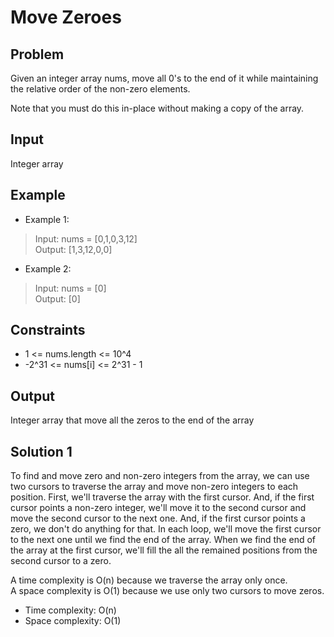 # Move Zeroes

## Problem

Given an integer array nums, move all 0's to the end of it while maintaining the relative order of the non-zero elements.

Note that you must do this in-place without making a copy of the array.

## Input

Integer array

## Example

- Example 1:

>Input: nums = [0,1,0,3,12]  
Output: [1,3,12,0,0]

- Example 2:

>Input: nums = [0]  
Output: [0]

## Constraints

- 1 <= nums.length <= 10^4
- -2^31 <= nums[i] <= 2^31 - 1

## Output

Integer array that move all the zeros to the end of the array

## Solution 1

To find and move zero and non-zero integers from the array, we can use two cursors to
traverse the array and move non-zero integers to each position. First, we'll traverse
the array with the first cursor. And, if the first cursor points a non-zero integer,
we'll move it to the second cursor and move the second cursor to the next one. And, if
the first cursor points a zero, we don't do anything for that. In each loop, we'll move
the first cursor to the next one until we find the end of the array. When we find the
end of the array at the first cursor, we'll fill the all the remained positions from the
second cursor to a zero.

A time complexity is O(n) because we traverse the array only once.  
A space complexity is O(1) because we use only two cursors to move zeros.

- Time complexity: O(n)
- Space complexity: O(1)
